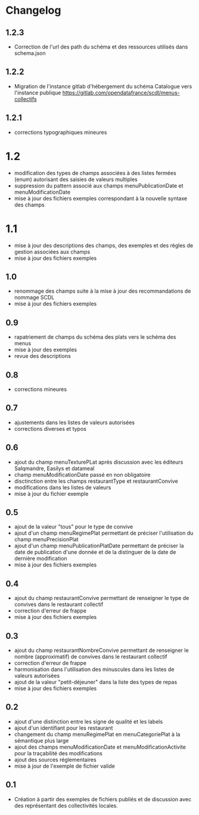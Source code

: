 <MenuSchema />

# Changelog

## 1.2.3

* Correction de l'url des path du schéma et des ressources utilisés dans schema.json


## 1.2.2

* Migration de l'instance gitlab d'hébergement du schéma Catalogue vers l'instance publique https://gitlab.com/opendatafrance/scdl/menus-collectifs


## 1.2.1

* corrections typographiques mineures

# 1.2 

* modification des types de champs associées à des listes fermées (enum) autorisant des saisies de valeurs multiples
* suppression du pattern associé aux champs menuPublicationDate et menuModificationDate
* mise à jour des fichiers exemples correspondant à la nouvelle syntaxe des champs
 
# 1.1

* mise à jour des descriptions des champs, des exemples et des règles de gestion associées aux champs
* mise à jour des fichiers exemples

## 1.0

* renommage des champs suite à la mise à jour des recommandations de nommage SCDL
* mise à jour des fichiers exemples


## 0.9

* rapatriement de champs du schéma des plats vers le schéma des menus
* mise à jour des exemples
* revue des descriptions

## 0.8

* corrections mineures

## 0.7 

* ajustements dans les listes de valeurs autorisées
* corrections diverses et typos

## 0.6

* ajout du champ menuTexturePLat après discussion avec les éditeurs Salqmandre, Easilys et datameal
* champ menuModificationDate passé en non obligatoire
* disctinction entre les champs restaurantType et restaurantConvive
* modifications dans les listes de valeurs
* mise à jour du fichier exemple

## 0.5

* ajout de la valeur "tous" pour le type de convive
* ajout d'un champ menuRegimePlat permettant de préciser l'utilisation du champ menuPrecisionPlat
* ajout d'un champ menuPublicationPlatDate permettant de préciser la date de publication d'une donnée et de la distinguer de la date de dernière modification
* mise à jour des fichiers exemples

## 0.4

* ajout du champ restaurantConvive permettant de renseigner le type de convives dans le restaurant collectif
* correction d'erreur de frappe
* mise à jour des fichiers exemples

## 0.3

* ajout du champ restaurantNombreConvive permettant de renseigner le nombre (approximatif) de convives dans le restaurant collectif
* correction d'erreur de frappe
* harmonisation dans l'utilisation des minuscules dans les listes de valeurs autorisées
* ajout de la valeur "petit-déjeuner" dans la liste des types de repas
* mise à jour des fichiers exemples

## 0.2

* ajout d'une distinction entre les signe de qualité et les labels
* ajout d'un identifiant pour les restaurant
* changement du champ menuRegimePlat en menuCategoriePlat à la sémantique plus large
* ajout des champs menuModificationDate et menuModificationActivite pour la traçabilité des modifications
* ajout des sources réglementaires
* mise à jour de l'exemple de fichier valide

## 0.1

* Création à partir des exemples de fichiers publiés et de discussion avec des représentant des collectivités locales.